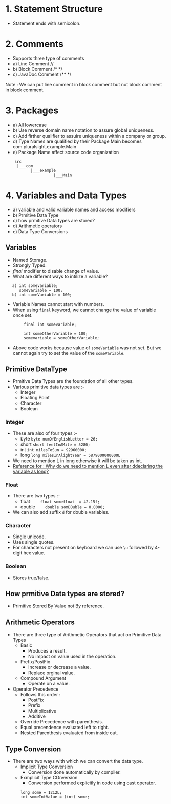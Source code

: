 # 1. Statement Structure
*  Statement ends with semicolon.

# 2. Comments
*  Supports three type of comments
*  a) Line Comment     // 
*  b) Block Comment    /* */
*  c) JavaDoc Comment  /** */

Note : We can put line comment in block comment but not block comment in block comment.

# 3. Packages
*   a) All lowercase
*   b) Use reverse domain name notation to assure global uniqueness. 
*   c) Add firther qualifier to assuire uniqueness within a company or group.
*   d) Type Names are qualified by their Package 
       Main becomes com.pluralsight.example.Main
*   e) Package Name affect source code organization 
```
    src
     |___com
           |___example
                     |___Main        
```

# 4. Variables and Data Types
*    a) variable and valid variable names and access modifiers
*    b) Prmitive Data Type
*    c) how prmitive Data types are stored?
*    d) Arithmetic operators
*    e) Data Type Conversions

## Variables
* Named Storage.
* Strongly Typed.
* *final* modifier to disable change of value.
* What are different ways to intilize a variable?
```
   a) int somevariable;
      someVariable = 100;
   b) int someVariable = 100;
```
* Variable Names cannot start with numbers.
* When using `final` keyword, we cannot change the value of variable once set.
```
        final int somevariable;

        int someOtherVariable = 100;
        somevariable = someOtherVariable;
```
* Above code works because value of `someVariable` was not set. But we cannot again try to set the value of the `someVariable`.

## Primitive DataType
* Prmitive Data Types are the foundation of all other types. 
* Various primitive data types are :-
    * Integer
    * Floating Point
    * Character
    * Boolean

### Integer 
* These are also of four types :-
    * byte   `byte numOfEnglishLetter = 26;`
    * short  `short feetInAMile = 5280;`
    * int    `int milesToSun = 92960000;`
    * long   `long milesInAlightYear = 5879000000000L`
* We need to mention L in long otherwise it will be taken as int.
* [Reference for : Why do we need to mention L even after ddeclaring the variable as long?](https://stackoverflow.com/questions/13134956/what-is-the-reason-for-explicitly-declaring-l-or-ul-for-long-values)

### Float
* There are two types :-
    * float  &nbsp;&nbsp;&nbsp;&nbsp;&nbsp;&nbsp; `float somefloat  = 42.15f;`
    * double &nbsp;&nbsp;&nbsp;&nbsp;&nbsp;&nbsp; `double somDOuble = 0.0000;`
* We can also add suffix `d` for double variables.

### Character
* Single unicode.
* Uses single quotes.
* For characters not present on keyboard we can use `\u` followed by 4-digit hex value.

### Boolean
* Stores true/false.

## How prmitive Data types are stored?
* Primitive Stored By Value not By reference.

## Arithmetic Operators
* There are three type of Arithmetic Operators that act on Primitive Data Types
    * Basic
        * Produces a result.
        * No impact on value used in the operation.
    * Prefix/PostFix
        * Increase or decrease a value.
        * Replace orginal value.
    * Compound Argument
        * Operate on a value.
* Operator Precedence
    * Follows this order :
        * PostFix
        * Prefix
        * Multiplicative
        * Additive
    * Override Precedence with parenthesis.
    * Equal precendence evaluated left to right.
    * Nested Parenthesis evaluated from inside out.

## Type Conversion
* There are two ways with which we can convert the data type.
    * Implicit Type Conversion
        * Conversion done automatically by compiler.
    * Exmplicit Type COnversion 
        * Conversion performed explicitly in code using cast operator.
        ```
        long some = 1212L;
        int someIntValue = (int) some;
        ```
    